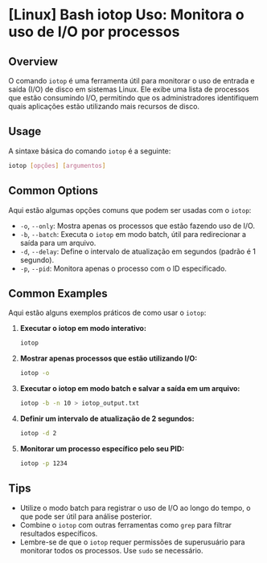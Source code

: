 # [Linux] Bash iotop Uso: Monitora o uso de I/O por processos

## Overview
O comando `iotop` é uma ferramenta útil para monitorar o uso de entrada e saída (I/O) de disco em sistemas Linux. Ele exibe uma lista de processos que estão consumindo I/O, permitindo que os administradores identifiquem quais aplicações estão utilizando mais recursos de disco.

## Usage
A sintaxe básica do comando `iotop` é a seguinte:

```bash
iotop [opções] [argumentos]
```

## Common Options
Aqui estão algumas opções comuns que podem ser usadas com o `iotop`:

- `-o`, `--only`: Mostra apenas os processos que estão fazendo uso de I/O.
- `-b`, `--batch`: Executa o `iotop` em modo batch, útil para redirecionar a saída para um arquivo.
- `-d`, `--delay`: Define o intervalo de atualização em segundos (padrão é 1 segundo).
- `-p`, `--pid`: Monitora apenas o processo com o ID especificado.

## Common Examples
Aqui estão alguns exemplos práticos de como usar o `iotop`:

1. **Executar o iotop em modo interativo:**
   ```bash
   iotop
   ```

2. **Mostrar apenas processos que estão utilizando I/O:**
   ```bash
   iotop -o
   ```

3. **Executar o iotop em modo batch e salvar a saída em um arquivo:**
   ```bash
   iotop -b -n 10 > iotop_output.txt
   ```

4. **Definir um intervalo de atualização de 2 segundos:**
   ```bash
   iotop -d 2
   ```

5. **Monitorar um processo específico pelo seu PID:**
   ```bash
   iotop -p 1234
   ```

## Tips
- Utilize o modo batch para registrar o uso de I/O ao longo do tempo, o que pode ser útil para análise posterior.
- Combine o `iotop` com outras ferramentas como `grep` para filtrar resultados específicos.
- Lembre-se de que o `iotop` requer permissões de superusuário para monitorar todos os processos. Use `sudo` se necessário.